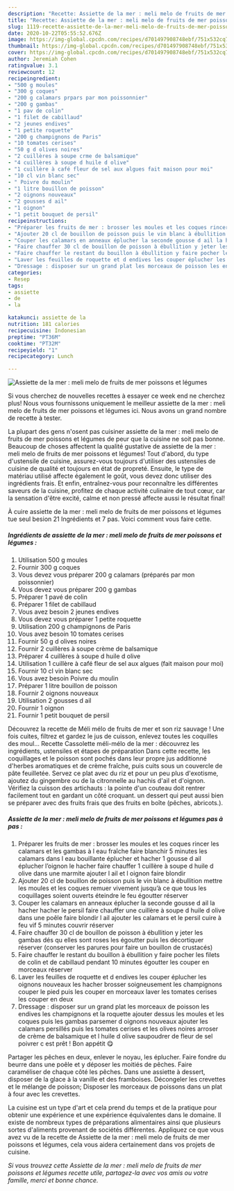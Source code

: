 ```yaml
---
description: "Recette: Assiette de la mer : meli melo de fruits de mer poissons et légumes"
title: "Recette: Assiette de la mer : meli melo de fruits de mer poissons et légumes"
slug: 1119-recette-assiette-de-la-mer-meli-melo-de-fruits-de-mer-poissons-et-legumes
date: 2020-10-22T05:55:52.676Z
image: https://img-global.cpcdn.com/recipes/d701497908748ebf/751x532cq70/assiette-de-la-mer-meli-melo-de-fruits-de-mer-poissons-et-legumes-photo-principale-de-la-recette.jpg
thumbnail: https://img-global.cpcdn.com/recipes/d701497908748ebf/751x532cq70/assiette-de-la-mer-meli-melo-de-fruits-de-mer-poissons-et-legumes-photo-principale-de-la-recette.jpg
cover: https://img-global.cpcdn.com/recipes/d701497908748ebf/751x532cq70/assiette-de-la-mer-meli-melo-de-fruits-de-mer-poissons-et-legumes-photo-principale-de-la-recette.jpg
author: Jeremiah Cohen
ratingvalue: 3.1
reviewcount: 12
recipeingredient:
- "500 g moules"
- "300 g coques"
- "200 g calamars prpars par mon poissonnier"
- "200 g gambas"
- "1 pav de colin"
- "1 filet de cabillaud"
- "2 jeunes endives"
- "1 petite roquette"
- "200 g champignons de Paris"
- "10 tomates cerises"
- "50 g d olives noires"
- "2 cuillères à soupe crme de balsamique"
- "4 cuillères à soupe d huile d olive"
- "1 cuillère à café fleur de sel aux algues fait maison pour moi"
- "10 cl vin blanc sec"
- " Poivre du moulin"
- "1 litre bouillon de poisson"
- "2 oignons nouveaux"
- "2 gousses d ail"
- "1 oignon"
- "1 petit bouquet de persil"
recipeinstructions:
- "Préparer les fruits de mer : brosser les moules et les coques rincer les calamars et les gambas à l eau fraîche faire blanchir 5 minutes les calamars dans l eau bouillante éplucher et hacher 1 gousse d ail éplucher l’oignon le hacher faire chauffer 1 cuillère à soupe d huile d olive dans une marmite ajouter l ail et l oignon faire blondir"
- "Ajouter 20 cl de bouillon de poisson puis le vin blanc à ébullition mettre les moules et les coques remuer vivement jusqu’à ce que tous les coquillages soient ouverts éteindre le feu égoutter réserver"
- "Couper les calamars en anneaux éplucher la seconde gousse d ail la hacher hacher le persil faire chauffer une cuillère à soupe d huile d olive dans une poêle faire blondir l ail ajouter les calamars et le persil cuire à feu vif 5 minutes couvrir réserver"
- "Faire chauffer 30 cl de bouillon de poisson à ébullition y jeter les gambas dés qu elles sont roses les égoutter puis les décortiquer réserver (conserver les parures pour faire un bouillon de crustacés)"
- "Faire chauffer le restant du bouillon à ébullition y faire pocher les filets de colin et de cabillaud pendant 10 minutes égoutter les couper en morceaux réserver"
- "Laver les feuilles de roquette et d endives les couper éplucher les oignons nouveaux les hacher brosser soigneusement les champignons couper le pied puis les couper en morceaux laver les tomates cerises les couper en deux"
- "Dressage : disposer sur un grand plat les morceaux de poisson les endives les champignons et la roquette ajouter dessus les moules et les coques puis les gambas parsemer d oignons nouveaux ajouter les calamars persillés puis les tomates cerises et les olives noires arroser de crème de balsamique et l huile d olive saupoudrer de fleur de sel poivrer c est prêt ! Bon appétit 😋"
categories:
- Resep
tags:
- assiette
- de
- la

katakunci: assiette de la 
nutrition: 181 calories
recipecuisine: Indonesian
preptime: "PT36M"
cooktime: "PT32M"
recipeyield: "1"
recipecategory: Lunch

---
```



![Assiette de la mer : meli melo de fruits de mer poissons et légumes](https://img-global.cpcdn.com/recipes/d701497908748ebf/751x532cq70/assiette-de-la-mer-meli-melo-de-fruits-de-mer-poissons-et-legumes-photo-principale-de-la-recette.jpg)

Si vous cherchez de nouvelles recettes à essayer ce week end ne cherchez plus! Nous vous fournissons uniquement le meilleur assiette de la mer : meli melo de fruits de mer poissons et légumes ici. Nous avons un grand nombre de recette à tester.

La plupart des gens n'osent pas cuisiner assiette de la mer : meli melo de fruits de mer poissons et légumes de peur que la cuisine ne soit pas bonne. Beaucoup de choses affectent la qualité gustative de assiette de la mer : meli melo de fruits de mer poissons et légumes! Tout d'abord, du type d'ustensile de cuisine, assurez-vous toujours d'utiliser des ustensiles de cuisine de qualité et toujours en état de propreté. Ensuite, le type de matériau utilisé affecte également le goût, vous devez donc utiliser des ingrédients frais. Et enfin, entraînez-vous pour reconnaître les différentes saveurs de la cuisine, profitez de chaque activité culinaire de tout cœur, car la sensation d'être excité, calme et non pressé affecte aussi le résultat final!

<!--inarticleads1-->

À cuire assiette de la mer : meli melo de fruits de mer poissons et légumes tue seul besion 21 Ingrédients et 7 pas. Voici comment vous faire cette.

##### Ingrédients de assiette de la mer : meli melo de fruits de mer poissons et légumes :

1. Utilisation 500 g moules
1. Fournir 300 g coques
1. Vous devez vous préparer 200 g calamars (préparés par mon poissonnier)
1. Vous devez vous préparer 200 g gambas
1. Préparer 1 pavé de colin
1. Préparer 1 filet de cabillaud
1. Vous avez besoin 2 jeunes endives
1. Vous devez vous préparer 1 petite roquette
1. Utilisation 200 g champignons de Paris
1. Vous avez besoin 10 tomates cerises
1. Fournir 50 g d olives noires
1. Fournir 2 cuillères à soupe crème de balsamique
1. Préparer 4 cuillères à soupe d huile d olive
1. Utilisation 1 cuillère à café fleur de sel aux algues (fait maison pour moi)
1. Fournir 10 cl vin blanc sec
1. Vous avez besoin  Poivre du moulin
1. Préparer 1 litre bouillon de poisson
1. Fournir 2 oignons nouveaux
1. Utilisation 2 gousses d ail
1. Fournir 1 oignon
1. Fournir 1 petit bouquet de persil


Découvrez la recette de Méli mélo de fruits de mer et son riz sauvage ! Une fois cuites, filtrez et gardez le jus de cuisson, enlevez toutes les coquilles des moul… Recette Cassolette méli-mélo de la mer : découvrez les ingrédients, ustensiles et étapes de préparation Dans cette recette, les coquillages et le poisson sont pochés dans leur propre jus additionné d&#39;herbes aromatiques et de crème fraîche, puis cuits sous un couvercle de pâte feuilletée. Servez ce plat avec du riz et pour un peu plus d&#39;exotisme, ajoutez du gingembre ou de la citronnelle au hachis d&#39;ail et d&#39;oignon. Vérifiez la cuisson des artichauts : la pointe d&#39;un couteau doit rentrer facilement tout en gardant un côté croquant. un dessert qui peut aussi bien se préparer avec des fruits frais que des fruits en boîte (pêches, abricots.). 

<!--inarticleads2-->

##### Assiette de la mer : meli melo de fruits de mer poissons et légumes pas à pas :

1. Préparer les fruits de mer : brosser les moules et les coques rincer les calamars et les gambas à l eau fraîche faire blanchir 5 minutes les calamars dans l eau bouillante éplucher et hacher 1 gousse d ail éplucher l’oignon le hacher faire chauffer 1 cuillère à soupe d huile d olive dans une marmite ajouter l ail et l oignon faire blondir
1. Ajouter 20 cl de bouillon de poisson puis le vin blanc à ébullition mettre les moules et les coques remuer vivement jusqu’à ce que tous les coquillages soient ouverts éteindre le feu égoutter réserver
1. Couper les calamars en anneaux éplucher la seconde gousse d ail la hacher hacher le persil faire chauffer une cuillère à soupe d huile d olive dans une poêle faire blondir l ail ajouter les calamars et le persil cuire à feu vif 5 minutes couvrir réserver
1. Faire chauffer 30 cl de bouillon de poisson à ébullition y jeter les gambas dés qu elles sont roses les égoutter puis les décortiquer réserver (conserver les parures pour faire un bouillon de crustacés)
1. Faire chauffer le restant du bouillon à ébullition y faire pocher les filets de colin et de cabillaud pendant 10 minutes égoutter les couper en morceaux réserver
1. Laver les feuilles de roquette et d endives les couper éplucher les oignons nouveaux les hacher brosser soigneusement les champignons couper le pied puis les couper en morceaux laver les tomates cerises les couper en deux
1. Dressage : disposer sur un grand plat les morceaux de poisson les endives les champignons et la roquette ajouter dessus les moules et les coques puis les gambas parsemer d oignons nouveaux ajouter les calamars persillés puis les tomates cerises et les olives noires arroser de crème de balsamique et l huile d olive saupoudrer de fleur de sel poivrer c est prêt ! Bon appétit 😋


Partager les pêches en deux, enlever le noyau, les éplucher. Faire fondre du beurre dans une poêle et y déposer les moitiés de pêches. Faire caraméliser de chaque côté les pêches. Dans une assiette à dessert, disposer de la glace à la vanille et des framboises. Décongeler les crevettes et le mélange de poisson; Disposer les morceaux de poissons dans un plat à four avec les crevettes. 

<!--inarticleads1-->

<p>
La cuisine est un type d'art et cela prend du temps et de la pratique pour obtenir une expérience et une expérience équivalentes dans le domaine. Il existe de nombreux types de préparations alimentaires ainsi que plusieurs sortes d'aliments provenant de sociétés différentes. Appliquez ce que vous avez vu de la recette de Assiette de la mer : meli melo de fruits de mer poissons et légumes, cela vous aidera certainement dans vos projets de cuisine.
</p>

<p>
<i>Si vous trouvez cette Assiette de la mer : meli melo de fruits de mer poissons et légumes recette utile, partagez-la avec vos amis ou votre famille, merci et bonne chance.</i>
</p>

